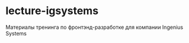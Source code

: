 lecture-igsystems
=================

Материалы тренинга по фронтэнд-разработке для компании Ingenius Systems
